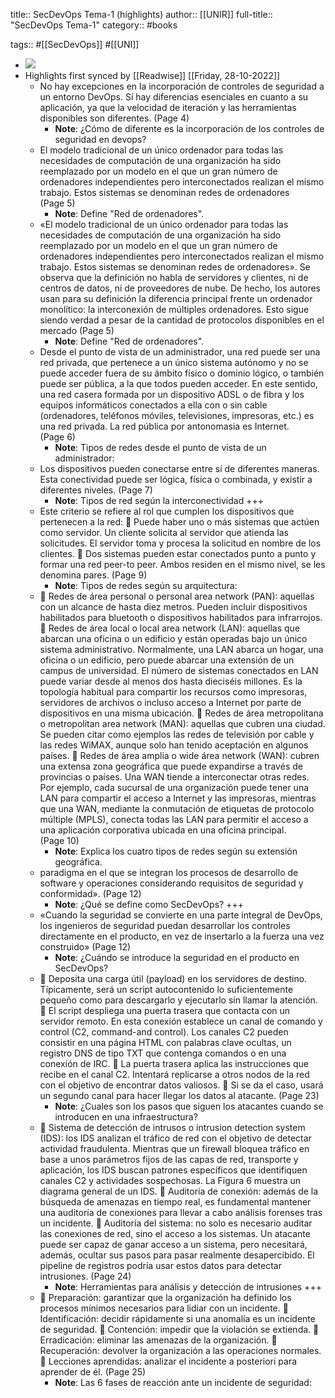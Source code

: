 title:: SecDevOps Tema-1 (highlights)
author:: [[UNIR]]
full-title:: "SecDevOps Tema-1"
category:: #books

tags:: #[[SecDevOps]] #[[UNI]]

- ![](https://readwise-assets.s3.amazonaws.com/media/uploaded_book_covers/profile_22942/cea640ad-9b5b-4aa0-bcba-957220ce8e67.jpg)
- Highlights first synced by [[Readwise]] [[Friday, 28-10-2022]]
	- No  hay  excepciones  en  la  incorporación  de  controles  de  seguridad  a  un  entorno DevOps. Sí hay diferencias esenciales en cuanto a su aplicación, ya que la velocidad de iteración y las herramientas disponibles son diferentes. (Page 4)
		- **Note**: ¿Cómo de diferente es la incorporación de los controles de seguridad en devops?
	- El modelo tradicional de  un  único  ordenador  para  todas  las  necesidades  de  computación  de  una organización  ha  sido  reemplazado  por  un  modelo  en  el  que  un  gran  número  de ordenadores independientes pero interconectados realizan el mismo trabajo. Estos sistemas se denominan redes de ordenadores (Page 5)
		- **Note**: Define "Red de ordenadores".
	- «El modelo tradicional de  un  único  ordenador  para  todas  las  necesidades  de  computación  de  una organización  ha  sido  reemplazado  por  un  modelo  en  el  que  un  gran  número  de ordenadores independientes pero interconectados realizan el mismo trabajo. Estos sistemas se denominan redes de ordenadores». Se observa que la definición no habla de servidores y clientes, ni de centros de datos, ni de proveedores de nube. De hecho, los autores usan para su definición la diferencia principal frente un ordenador monolítico: la interconexión de múltiples ordenadores. Esto  sigue  siendo  verdad  a  pesar  de  la  cantidad  de  protocolos  disponibles  en  el mercado (Page 5)
		- **Note**: Define "Red de ordenadores".
	- Desde el punto de vista de un administrador, una red puede ser una red privada, que pertenece a un único sistema autónomo y no se puede acceder fuera de su ámbito físico o dominio lógico, o también puede ser pública, a la que todos pueden acceder. En  este  sentido,  una  red  casera  formada  por  un  dispositivo  ADSL  o  de  fibra  y  los equipos  informáticos  conectados  a  ella  con  o  sin  cable  (ordenadores,  teléfonos móviles,  televisiones,  impresoras,  etc.)  es  una  red  privada.  La  red  pública  por antonomasia es Internet. (Page 6)
		- **Note**: Tipos de redes desde el punto de vista de un administrador:
	- Los dispositivos pueden conectarse entre sí de diferentes maneras. Esta conectividad puede ser lógica, física o combinada, y existir a diferentes niveles. (Page 7)
		- **Note**: Tipos de red según la interconectividad +++
	- Este criterio se refiere al rol que cumplen los dispositivos que pertenecen a la red:   Puede haber uno o más sistemas que actúen como servidor. Un cliente solicita al servidor  que  atienda  las  solicitudes.  El  servidor  toma  y  procesa  la  solicitud  en nombre de los clientes.   Dos sistemas pueden estar conectados punto a punto y formar una red peer-to peer. Ambos residen en el mismo nivel, se les denomina pares. (Page 9)
		- **Note**: Tipos de redes según su arquitectura:
	-   Redes de área personal o personal area network (PAN): aquellas con un alcance de  hasta  diez  metros.  Pueden  incluir  dispositivos  habilitados  para  bluetooth  o dispositivos habilitados para infrarrojos.   Redes de área local o local area network (LAN): aquellas que abarcan una oficina o  un  edificio  y  están  operadas  bajo  un  único  sistema  administrativo. Normalmente,  una  LAN  abarca  un  hogar,  una  oficina  o  un  edificio,  pero  puede abarcar  una  extensión  de  un  campus  de  universidad.  El  número  de  sistemas conectados en LAN puede variar desde al menos dos hasta dieciséis millones. Es la topología  habitual  para  compartir  los  recursos  como  impresoras,  servidores  de archivos  o  incluso  acceso  a  Internet  por  parte  de  dispositivos  en  una  misma ubicación.   Redes de área metropolitana o metropolitan area network (MAN): aquellas que cubren  una  ciudad.  Se  pueden  citar  como  ejemplos  las  redes  de  televisión  por cable y las redes WiMAX, aunque solo han tenido aceptación en algunos países.   Redes  de  área  amplia  o  wide  área  network  (WAN):  cubren  una  extensa  zona geográfica que puede expandirse a través de provincias o países. Una WAN tiende a interconectar otras redes. Por ejemplo, cada sucursal de una organización puede tener una LAN para compartir el acceso a Internet y las impresoras, mientras que una WAN, mediante la conmutación de etiquetas de protocolo múltiple (MPLS), conecta todas las LAN para permitir el acceso a una aplicación corporativa ubicada en una oficina principal. (Page 10)
		- **Note**: Explica los cuatro tipos de redes según su extensión geográfica.
	- paradigma en el que se integran los procesos de desarrollo de software y operaciones considerando requisitos de seguridad y conformidad». (Page 12)
		- **Note**: ¿Qué se define como SecDevOps? +++
	- «Cuando la seguridad se convierte en una parte integral de DevOps, los ingenieros de seguridad puedan desarrollar los controles directamente en el producto, en vez de insertarlo a la fuerza una vez construido» (Page 12)
		- **Note**: ¿Cuándo se introduce la seguridad en el producto en SecDevOps?
	-   Deposita una carga útil (payload) en los servidores de destino. Típicamente, será un  script  autocontenido  lo  suficientemente  pequeño  como  para  descargarlo  y ejecutarlo sin llamar la atención.   El script despliega una puerta trasera que contacta con un servidor remoto. En esta  conexión  establece  un  canal  de  comando  y  control  (C2,  command-and control). Los canales C2 pueden consistir en una página HTML con palabras clave ocultas, un registro DNS de tipo TXT que contenga comandos o en una conexión de IRC.   La  puerta  trasera  aplica  las  instrucciones  que  recibe  en  el  canal  C2.  Intentará replicarse a otros nodos de la red con el objetivo de encontrar datos valiosos.   Si se da el caso, usará un segundo canal para hacer llegar los datos al atacante. (Page 23)
		- **Note**: ¿Cuales son los pasos que siguen los atacantes cuando se introducen en una infraestructura?
	-   Sistema  de  detección  de  intrusos  o  intrusion  detection  system  (IDS):  los  IDS analizan  el  tráfico  de  red  con  el  objetivo  de  detectar  actividad  fraudulenta. Mientras que un firewall bloquea tráfico en base a unos parámetros fijos de las capas  de  red,  transporte  y  aplicación,  los  IDS  buscan  patrones  específicos  que identifiquen  canales  C2  y  actividades  sospechosas.  La  Figura  6  muestra  un diagrama general de un IDS.   Auditoría de conexión: además de la búsqueda de amenazas en tiempo real, es fundamental  mantener  una  auditoría  de  conexiones  para  llevar  a  cabo  análisis forenses tras un incidente.   Auditoría del sistema: no solo es necesario auditar las conexiones de red, sino el acceso a los sistemas. Un atacante puede ser capaz de ganar acceso a un sistema, pero necesitará, además, ocultar sus pasos para pasar realmente desapercibido. El pipeline de registros podría usar estos datos para detectar intrusiones. (Page 24)
		- **Note**: Herramientas para análisis y detección de intrusiones +++
	-   Preparación:  garantizar  que  la  organización  ha  definido  los  procesos  mínimos necesarios para lidiar con un incidente.   Identificación: decidir rápidamente si una anomalía es un incidente de seguridad.   Contención: impedir que la violación se extienda.   Erradicación: eliminar las amenazas de la organización.   Recuperación: devolver la organización a las operaciones normales.   Lecciones aprendidas: analizar el incidente a posteriori para aprender de él. (Page 25)
		- **Note**: Las 6 fases de reacción ante un incidente de seguridad: